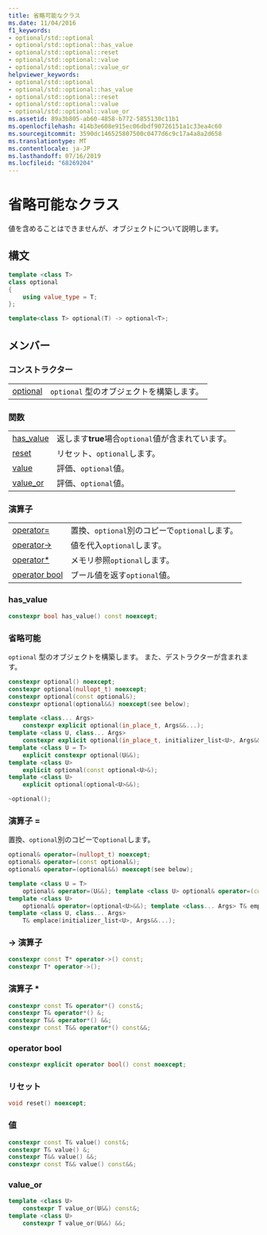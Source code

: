 ```yaml
---
title: 省略可能なクラス
ms.date: 11/04/2016
f1_keywords:
- optional/std::optional
- optional/std::optional::has_value
- optional/std::optional::reset
- optional/std::optional::value
- optional/std::optional::value_or
helpviewer_keywords:
- optional/std::optional
- optional/std::optional::has_value
- optional/std::optional::reset
- optional/std::optional::value
- optional/std::optional::value_or
ms.assetid: 89a3b805-ab60-4858-b772-5855130c11b1
ms.openlocfilehash: 414b3e608e915ec06dbdf90726151a1c33ea4c60
ms.sourcegitcommit: 3590dc146525807500c0477d6c9c17a4a8a2d658
ms.translationtype: MT
ms.contentlocale: ja-JP
ms.lasthandoff: 07/16/2019
ms.locfileid: "68269204"
---
```

# <a name="optional-class"></a>省略可能なクラス

値を含めることはできませんが、オブジェクトについて説明します。

## <a name="syntax"></a>構文

```cpp
template <class T>
class optional
{
    using value_type = T;
};

template<class T> optional(T) -> optional<T>;
```

## <a name="members"></a>メンバー

### <a name="constructors"></a>コンストラクター

|||
|-|-|
|[optional](#optional)|`optional` 型のオブジェクトを構築します。|

### <a name="functions"></a>関数

|||
|-|-|
|[has_value](#has_value)|返します**true**場合`optional`値が含まれています。|
|[reset](#reset)|リセット、`optional`します。|
|[value](#value)|評価、`optional`値。|
|[value_or](#value_or)|評価、`optional`値。|

### <a name="operators"></a>演算子

|||
|-|-|
|[operator=](#op_eq)|置換、`optional`別のコピーで`optional`します。|
|[operator->](#op_as)|値を代入`optional`します。|
|[operator*](#op_mem)|メモリ参照`optional`します。|
|[operator bool](#op_bool)|ブール値を返す`optional`値。|

### <a name="has_value"></a> has_value

```cpp
constexpr bool has_value() const noexcept;
```

### <a name="optional"></a> 省略可能

`optional` 型のオブジェクトを構築します。 また、デストラクターが含まれます。

```cpp
constexpr optional() noexcept;
constexpr optional(nullopt_t) noexcept;
constexpr optional(const optional&);
constexpr optional(optional&&) noexcept(see below);

template <class... Args>
    constexpr explicit optional(in_place_t, Args&&...);
template <class U, class... Args>
    constexpr explicit optional(in_place_t, initializer_list<U>, Args&&...);
template <class U = T>
    explicit constexpr optional(U&&);
template <class U>
    explicit optional(const optional<U>&);
template <class U>
    explicit optional(optional<U>&&);

~optional();
```

### <a name="op_eq"></a> 演算子 =

置換、`optional`別のコピーで`optional`します。

```cpp
optional& operator=(nullopt_t) noexcept;
optional& operator=(const optional&);
optional& operator=(optional&&) noexcept(see below);

template <class U = T>
    optional& operator=(U&&); template <class U> optional& operator=(const optional<U>&);
template <class U>
    optional& operator=(optional<U>&&); template <class... Args> T& emplace(Args&&...);
template <class U, class... Args>
    T& emplace(initializer_list<U>, Args&&...);
```

### <a name="op_as"></a> -> 演算子

```cpp
constexpr const T* operator->() const;
constexpr T* operator->();
```

### <a name="op_mem"></a> 演算子 *

```cpp
constexpr const T& operator*() const&;
constexpr T& operator*() &;
constexpr T&& operator*() &&;
constexpr const T&& operator*() const&&;
```

### <a name="op_bool"></a> operator bool

```cpp
constexpr explicit operator bool() const noexcept;
```

### <a name="reset"></a> リセット

```cpp
void reset() noexcept;
```

### <a name="value"></a> 値

```cpp
constexpr const T& value() const&;
constexpr T& value() &;
constexpr T&& value() &&;
constexpr const T&& value() const&&;
```

### <a name="value_or"></a> value_or

```cpp
template <class U>
    constexpr T value_or(U&&) const&;
template <class U>
    constexpr T value_or(U&&) &&;
```

